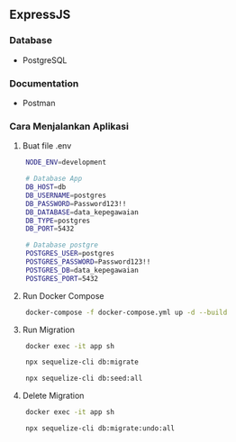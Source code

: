 ## ExpressJS

### Database

- PostgreSQL

### Documentation

- Postman


### Cara Menjalankan Aplikasi

1. Buat file .env

```bash
    NODE_ENV=development

    # Database App
    DB_HOST=db
    DB_USERNAME=postgres
    DB_PASSWORD=Password123!!
    DB_DATABASE=data_kepegawaian
    DB_TYPE=postgres
    DB_PORT=5432

    # Database postgre
    POSTGRES_USER=postgres
    POSTGRES_PASSWORD=Password123!!
    POSTGRES_DB=data_kepegawaian
    POSTGRES_PORT=5432
```

2. Run Docker Compose
```bash
    docker-compose -f docker-compose.yml up -d --build
```

3. Run Migration
```bash
    docker exec -it app sh

    npx sequelize-cli db:migrate

    npx sequelize-cli db:seed:all
```

4. Delete Migration
```bash
    docker exec -it app sh

    npx sequelize-cli db:migrate:undo:all
```
